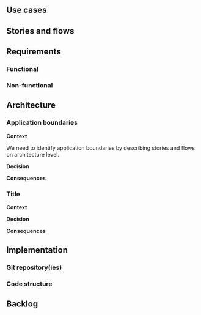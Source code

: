 ## Use cases

## Stories and flows

## Requirements

### Functional

### Non-functional

## Architecture

### Application boundaries
**Context**

We need to identify application boundaries by describing stories and flows on architecture level.

**Decision**

**Consequences**

### Title
**Context**

**Decision**

**Consequences**

## Implementation

### Git repository(ies)

### Code structure

## Backlog
